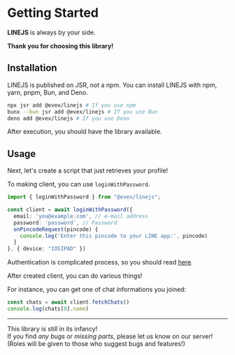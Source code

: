 # Getting Started

<b>LINEJS</b> is always by your side.

<b>Thank you for choosing this library!</b>

## Installation

LINEJS is published on JSR, not a npm. You can install LINEJS with npm, yarn, pnpm, Bun, and Deno.
```bash
npx jsr add @evex/linejs # If you use npm
bunx --bun jsr add @evex/linejs # If you use Bun
deno add @evex/linejs # If you use Deno
```

After execution, you should have the library available.

## Usage

Next, let's create a script that just retrieves your profile!

To making client, you can use `loginWithPassword`.
```ts
import { loginWithPassword } from "@evex/linejs";

const client = await loginWithPassword({
  email: 'you@example.com', // e-mail address
  password: 'password', // Password
  onPincodeRequest(pincode) {
    console.log('Enter this pincode to your LINE app:', pincode)
  }
}, { device: "IOSIPAD" })
```

Authentication is complicated process, so you should read [here](./auth.md).

After created client, you can do various things!

For instance, you can get one of chat informations you joined:
```ts
const chats = await client.fetchChats()
console.log(chats[0].name)
```

---

This library is still in its infancy!\
If you find <i>any bugs</i> or <i>missing parts</i>, please let us know on our
server! (Roles will be given to those who suggest bugs and features!)
